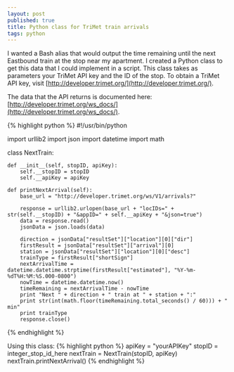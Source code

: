 ```yaml
---
layout: post
published: true
title: Python class for TriMet train arrivals
tags: python
---
```

I wanted a Bash alias that would output the time remaining until the next Eastbound train at the stop near my apartment. I created a Python class to get this data that I could implement in a script. This class takes as parameters your TriMet API key and the ID of the stop. To obtain a TriMet API key, visit [http://developer.trimet.org/](http://developer.trimet.org/).

The data that the API returns is documented here: [http://developer.trimet.org/ws_docs/](http://developer.trimet.org/ws_docs/).

{% highlight python %}
#!/usr/bin/python

import urllib2
import json
import datetime
import math

class NextTrain:

	def __init__(self, stopID, apiKey):
		self.__stopID = stopID
		self.__apiKey = apiKey	

	def printNextArrival(self):
		base_url = "http://developer.trimet.org/ws/V1/arrivals?"

		response = urllib2.urlopen(base_url + "locIDs=" + str(self.__stopID) + "&appID=" + self.__apiKey + "&json=true")
		data = response.read()
		jsonData = json.loads(data)

		direction = jsonData["resultSet"]["location"][0]["dir"]
		firstResult = jsonData["resultSet"]["arrival"][0]
		station = jsonData["resultSet"]["location"][0]["desc"]
		trainType = firstResult["shortSign"]
		nextArrivalTime = datetime.datetime.strptime(firstResult["estimated"], "%Y-%m-%dT%H:%M:%S.000-0800")
		nowTime = datetime.datetime.now()
		timeRemaining = nextArrivalTime - nowTime
		print "Next " + direction + " train at " + station + ":"
		print str(int(math.floor(timeRemaining.total_seconds() / 60))) + " min"
		print trainType
		response.close()
{% endhighlight %}

Using this class:
{% highlight python %}
apiKey = "yourAPIKey"
stopID = integer_stop_id_here
nextTrain = NextTrain(stopID, apiKey)
nextTrain.printNextArrival()
{% endhighlight %}
